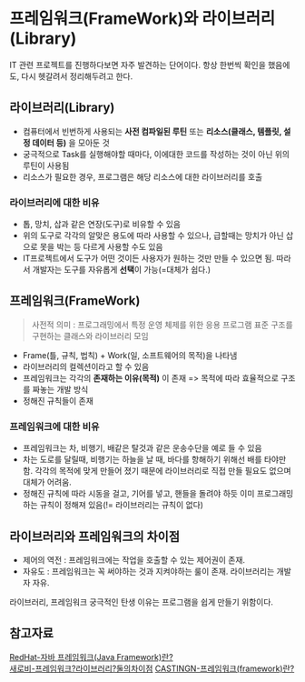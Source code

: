 # 프레임워크(FrameWork)와 라이브러리(Library)
IT 관련 프로젝트를 진행하다보면 자주 발견하는 단어이다. 항상 한번씩 확인을 했음에도, 다시 헷갈려서 정리해두려고 한다.

## 라이브러리(Library)
+ 컴퓨터에서 빈번하게 사용되는 **사전 컴파일된 루틴** 또는 **리소스(클래스, 템플릿, 설정 데이터 등)** 을 모아둔 것
+ 궁극적으로 Task를 실행해야할 때마다, 이에대한 코드를 작성하는 것이 아닌 위의 루틴이 사용됨
+ 리소스가 필요한 경우, 프로그램은 해당 리소스에 대한 라이브러리를 호출

### 라이브러리에 대한 비유
+ 톱, 망치, 삽과 같은 연장(도구)로 비유할 수 있음
+ 위의 도구로 각각의 알맞은 용도에 따라 사용할 수 있으나, 급할때는 망치가 아닌 삽으로 못을 박는 등 다르게 사용할 수도 있음
+ IT프로젝트에서 도구가 어떤 것이든 사용자가 원하는 것만 만들 수 있으면 됨. 따라서 개발자는 도구를 자유롭게 **선택**이 가능(=대체가 쉽다.)

## 프레임워크(FrameWork)
> 사전적 의미 : 프로그래밍에서 특정 운영 체제를 위한 응용 프로그램 표준 구조를 구현하는 클래스와 라이브러리 모임
+ Frame(틀, 규칙, 법칙) + Work(일, 소프트웨어의 목적)을 나타냄
+ 라이브러리의 컬렉션이라고 할 수 있음
+ 프레임워크는 각각의 **존재하는 이유(목적)** 이 존재 => 목적에 따라 효율적으로 구조를 짜놓는 개발 방식
+ 정해진 규칙들이 존재

### 프레임워크에 대한 비유
+ 프레임워크는 차, 비행기, 배같은 탈것과 같은 운송수단을 예로 들 수 있음
+ 차는 도로를 달릴때, 비행기는 하늘을 날 때, 바다를 항해하기 위해선 배를 타야만 함. 각각의 목적에 맞게 만들어 졌기 때문에 라이브러리로 직접 만들 필요도 없으며 대체가 어려움.
+ 정해진 규칙에 따라 시동을 걸고, 기어를 넣고, 핸들을 돌려야 하듯 이미 프로그래밍하는 규칙이 정해져 있음(!= 라이브러리는 규칙이 없다)

## 라이브러리와 프레임워크의 차이점
+ 제어의 역전 : 프레임워크에는 작업을 호출할 수 있는 제어권이 존재.
+ 자유도 : 프레임워크는 꼭 써야하는 것과 지켜야하는 룰이 존재. 라이브러리는 개발자 자유.

라이브러리, 프레임워크 궁극적인 탄생 이유는 프로그램을 쉽게 만들기 위함이다.

## 참고자료
[RedHat-자바 프레임워크(Java Framework)란?](https://www.redhat.com/ko/topics/cloud-native-apps/what-is-a-Java-framework)   
[새로비-프레임워크?라이브러리?둘의차이점](https://engkimbs.tistory.com/673)
[CASTINGN-프레임워크(framework)란?](https://www.castingn.com/sourcing/kkultip_detail/110)

